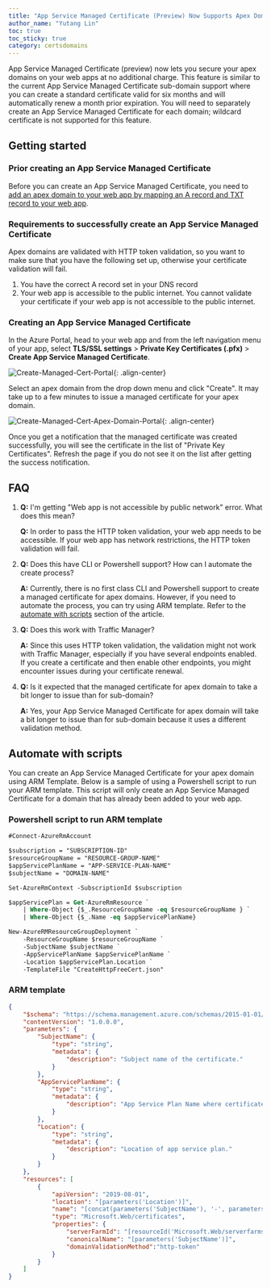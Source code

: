 ```yaml
---
title: "App Service Managed Certificate (Preview) Now Supports Apex Domains"
author_name: "Yutang Lin"
toc: true
toc_sticky: true
category: certsdomains
---
```


App Service Managed Certificate (preview) now lets you secure your apex domains on your web apps at no additional charge. This feature is similar to the current App Service Managed Certificate sub-domain support where you can create a standard certificate valid for six months and will automatically renew a month prior expiration. You will need to separately create an App Service Managed Certificate for each domain; wildcard certificate is not supported for this feature.

## Getting started

### Prior creating an App Service Managed Certificate
Before you can create an App Service Managed Certificate, you need to [add an apex domain to your web app by mapping an A record and TXT record to your web app](https://docs.microsoft.com/en-us/azure/app-service/app-service-web-tutorial-custom-domain#map-an-a-record). 

### Requirements to successfully create an App Service Managed Certificate <a name="success-requirements"></a>
Apex domains are validated with HTTP token validation, so you want to make sure that you have the following set up, otherwise your certificate validation will fail.

1. You have the correct A record set in your DNS record 
1. Your web app is accessible to the public internet. You cannot validate your certificate if your web app is not accessible to the public internet.

### Creating an App Service Managed Certificate
In the Azure Portal, head to your web app and from the left navigation menu of your app, select **TLS/SSL settings** > **Private Key Certificates (.pfx)** > **Create App Service Managed Certificate**.

![Create-Managed-Cert-Portal]({{site.baseurl}}/media/2021/01/create-managed-cert.png){: .align-center}

Select an apex domain from the drop down menu and click "Create". It may take up to a few minutes to issue a managed certificate for your apex domain.

![Create-Managed-Cert-Apex-Domain-Portal]({{site.baseurl}}/media/2021/01/create-managed-cert-apex-domain.png){: .align-center}

Once you get a notification that the managed certificate was created successfully, you will see the certificate in the list of "Private Key Certificates". Refresh the page if you do not see it on the list after getting the success notification.

## FAQ

1. **Q:** I'm getting "Web app is not accessible by public network" error. What does this mean?

    **Q:** In order to pass the HTTP token validation, your web app needs to be accessible. If your web app has network restrictions, the HTTP token validation will fail.

1. **Q:** Does this have CLI or Powershell support? How can I automate the create process?

    **A:** Currently, there is no first class CLI and Powershell support to create a managed certificate for apex domains. However, if you need to automate the process, you can try using ARM template. Refer to the [automate with scripts](#automate-with-scripts) section of the article.

1. **Q:** Does this work with Traffic Manager?

    **A:** Since this uses HTTP token validation, the validation might not work with Traffic Manager, especially if you have several endpoints enabled. If you create a certificate and then enable other endpoints, you might encounter issues during your certificate renewal.

1. **Q:** Is it expected that the managed certificate for apex domain to take a bit longer to issue than for sub-domain?

    **A:** Yes, your App Service Managed Certificate for apex domain will take a bit longer to issue than for sub-domain because it uses a different validation method.

## Automate with scripts <a name="automate-with-scripts"></a>

You can create an App Service Managed Certificate for your apex domain using ARM Template. Below is a sample of using a Powershell script to run your ARM template. This script will only create an App Service Managed Certificate for a domain that has already been added to your web app. 

### Powershell script to run ARM template

```ps
#Connect-AzureRmAccount

$subscription = "SUBSCRIPTION-ID"
$resourceGroupName = "RESOURCE-GROUP-NAME"
$appServicePlanName = "APP-SERVICE-PLAN-NAME"
$subjectName = "DOMAIN-NAME"

Set-AzureRmContext -SubscriptionId $subscription

$appServicePlan = Get-AzureRmResource `
    | Where-Object {$_.ResourceGroupName -eq $resourceGroupName } `
    | Where-Object {$_.Name -eq $appServicePlanName}

New-AzureRMResourceGroupDeployment `
    -ResourceGroupName $resourceGroupName `
    -SubjectName $subjectName `
    -AppServicePlanName $appServicePlanName `
    -Location $appServicePlan.Location `
    -TemplateFile "CreateHttpFreeCert.json" 

```

### ARM template

```json
{
    "$schema": "https://schema.management.azure.com/schemas/2015-01-01/deploymentTemplate.json#",
    "contentVersion": "1.0.0.0",
    "parameters": {
        "SubjectName": {
            "type": "string",
            "metadata": {
                "description": "Subject name of the certificate."
            }
        },
        "AppServicePlanName": {
            "type": "string",
            "metadata": {
                "description": "App Service Plan Name where certificate will be imported to."
            }
        },
        "Location": {
            "type": "string",
            "metadata": {
                "description": "Location of app service plan."
            }
        }
    },
    "resources": [
        {
            "apiVersion": "2019-08-01",
            "location": "[parameters('Location')]",
            "name": "[concat(parameters('SubjectName'), '-', parameters('AppServicePlanName'), '-', parameters('Location'))]",
            "type": "Microsoft.Web/certificates", 
            "properties": {
                "serverFarmId": "[resourceId('Microsoft.Web/serverfarms/', parameters('AppServicePlanName'))]",
                "canonicalName": "[parameters('SubjectName')]",
                "domainValidationMethod":"http-token"
            }
        }
    ]
}
```
